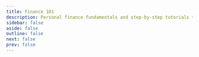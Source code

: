 ```yaml
---
title: Finance 101
description: Personal finance fundamentals and step-by-step tutorials to build a strong financial foundation for trading and investing.
sidebar: false
aside: false
outline: false
next: false
prev: false
---
```


<script setup>
import SectionIndex from '../.vitepress/components/SectionIndex.vue'
</script>

<SectionIndex
	title="Finance 101"
	description="Personal finance fundamentals and step-by-step tutorials to build a strong financial foundation for trading and investing."
	baseDir="/finance-101"
/>
